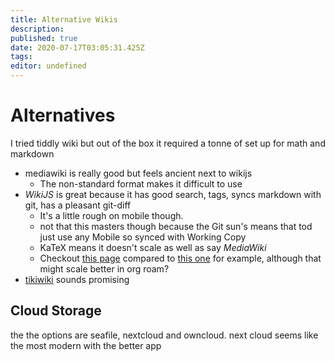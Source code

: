 ```yaml
---
title: Alternative Wikis
description: 
published: true
date: 2020-07-17T03:05:31.425Z
tags: 
editor: undefined
---
```


Alternatives
============

I tried tiddly wiki but out of the box it required a tonne of set up for
math and markdown

- mediawiki is really good but feels ancient next to wikijs
    - The non-standard format makes it difficult to use
- *WikiJS* is great because it has good search, tags, syncs markdown
    with git, has a pleasant git-diff
    - It\'s a little rough on mobile though.
    - not that this masters though because the Git sun's means that tod just use any Mobile so synced with Working Copy
    - KaTeX means it doesn't scale as well as say *MediaWiki*
    - Checkout [this page](http://ryansnotes.org/mediawiki/index.php/Abstract_Algebra) compared to [this one](/University/Abstract-Algebra) for example, although that might scale better in org roam?
-   [tikiwiki](http://doc.tiki.org/Keywords) sounds promising

Cloud Storage
-------------

the the options are seafile, nextcloud and owncloud. next cloud seems
like the most modern with the better app


